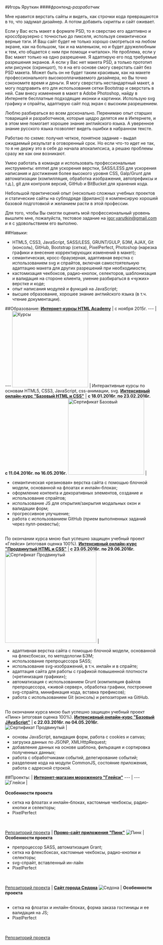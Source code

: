 #Игорь Яруткин
####_фронтенд-разработчик_


Мне нравится верстать сайты и видеть, как строчки кода превращаются в то, что задумал дизайнер. А потом добавить скрипты и сайт оживает.

Если у Вас есть макет в формате PSD, то  я сверстаю его адаптивно и кроссбраузерно с точностью до пикселя, используя семантически верные тэги. И Ваш сайт будет не только хорошо смотреться на любом экране, как на большом, так и на маленьком, но и будет дружелюбным к тем, кто общается с ним при помощи «читалок». Не проблема, если у Вас макет только на одно разрешение. Я адаптирую его под требуемые разрешения экранов. А если у Вас нет макета PSD, а только прототип или рисунок (скриншот), то я на его основе смогу сверстать сайт без PSD макета. Может быть он не будет таким красивым, как на макете профессионального высокооплачиваемого дизайнера, но Вы точно сэкономите время и деньги. Я могу сверстать нестандартный макет, а могу подправить его для использования сетки  Bootstrap и сверстать в ней. Сам внесу изменения в макет в Adobe Photoshop, найду в Интернете бесплатные подходящие иконки и картинки. Использую svg графику и спрайты, адаптирую сайт под экран с высоким разрешением.


Люблю разбираться во всем досконально. Перенимаю опыт старших товарищей и разработчиков, которые щедро делятся им в Интернете, и в этом мне помогает хорошее знание английского языка. А уверенное знание русского языка позволяет видеть ошибки в набранном тексте.


Работаю по схеме: получил четкое, понятное задание – выдал ожидаемый результат в оговоренный срок. Но если что-то идет не так, то я не держу это в себе до начала апокалипсиса, а решаю проблемы сразу же как они возникают.


Умею работать в команде и использовать профессиональные инструменты:  emmet для ускорения верстки, SASS/LESS для ускорения написания и достижения более высокого уровня  CSS, Galp/Grunt для автоматизации (компилляция, обработка изображения, автопрефиксы и т.д.), git для контроля версий, GitHub и BitBucket для хранения кода.


Небольшой практический опыт (несколько сложных учебных проектов и статические сайты на субподряде (фриланс)) я компенсирую хорошей базовой подготовкой и желанием  расти в этой профессии.


Для того, чтобы Вы смогли оценить мой профессиональный уровень вышлите мне, пожалуйста, тестовое задание на igor.yarutkin@gmail.com и я с удовольствием его выполню.


##Навыки:
* HTML5, CSS3, JavaScript, SASS/LESS, GRUNT/GULP, БЭМ, AJAX, Git (консоль), GitHub, Bootstrap (сетка), PixelPerfect, Photoshop (нарезка графики и внесение корректирующих изменений в макет);
* семантическая, кросс-браузерная, адаптивная верстка с использованием svg и спрайтов, включая самостоятельную адаптацию макета для других разрешений при необходимости;
* кастомизация чекбоксов, радио-кнопок, селекторов, шаблонизация и валидация на стороне клиента, умение разбираться в «чужих» верстке и коде;
* опыт написания модулей и функций на JavaScript;
* высшее образование, хорошее знание английского языка (в т.ч. чтение документации).

##Образование:
[**Интернет-курсы HTML Academy**](https://htmlacademy.ru/profile/id145716) | с ноября 2015г.
--- | ---
<img src="http://IgorYarutkin.github.io/CV-letter/img/html_academy_courses.png" width="250" alt="Курсы"> | Интерактивные курсы по основам HTML5, CSS3, JavaScript, css-анимации, svg.
[**Интенсивный онлайн-курс "Базовый HTML и CSS"**](https://htmlacademy.ru/intensive/htmlcss#program) | **с 18.01.2016г. по 23.02.2016г.<br>с 11.04.2016г. по 16.05.2016г.**
<img src="https://IgorYarutkin.github.io/CV-letter/img/sertificate_base_small.png" width="250" alt="Сертификат Базовый"> | <ul><li>семантическая «резиновая» верстка сайта с помощью блочной модели, основанной на флоатах и инлайн-блоках;</li><li>оформление контента и декоративных элементов, создание и использование спрайтов;</li><li>использование JS для открытия/закрытия модальных окон и валидации форм;</li><li>прогрессивное улучшение;</li><li>работа с использованием GitHub (прием выполненных заданий через пулл-реквесты);</li></ul><br>По окончании курса мною был успешно защищен учебный проект «Глейси» (итоговая оценка 100%).
[**Интенсивный онлайн-курс "Продвинутый HTML и CSS"**](https://htmlacademy.ru/intensive/htmlcss#program) | **с 23.05.2016г. по 29.06.2016г.**
<img src="https://IgorYarutkin.github.io/CV-letter/img/sertificate_advanced.png" width="300" alt="Сертификат Продвинутый"> | <ul><li>адаптивная верстка сайта с помощью блочной модели, основанной на флексбоксах, по методологии БЭМ;</li><li>использование препроцессора SASS;</li><li>использование svg-изображений, в т.ч. инлайн и в спрайте;</li><li>адаптация сайта для работы с графикой повышенной плотности («ретинизация графики»);</li><li>автоматизация с использованием Grunt (компиляция файлов препроцессора, «живой сервер», обработка графики, построение svg-спрайта, минификация кода, вставка префиксов);</li><li>работа с использованием Git (консоль) и репозитория на GitHub.</li></ul><br>По окончании курса мною был успешно защищен учебный проект «Пинк» (итоговая оценка 100%).
[**Интенсивный онлайн-курс "Базовый JAvaScript"**](https://htmlacademy.ru/intensive/javascript) | **с 22.03.2016г. по 04.05.2016г.**
<img src="http://IgorYarutkin.github.io/CV-letter/img/sertificate_js.png" alt="Сертификат Продвинутый"> | <ul><li>основы JavaScript, валидация форм, работа с cookies и canvas;</li><li>загрузка данных по JSONP, XMLHttpRequest;</li><li>добавление данных на основе шаблона, фильрация и сортировка полученных данных;</li><li>работа с обработчиками событий, делегирование событий;</li><li>разделение кода на модули CommonJS, состояние приложения, работа с адресной строкой.</li></ul>


##Проекты:
 | [**Интернет-магазин мороженого "Глейси"**](http://igoryarutkin.github.io/gllacy/index.html)
--- | ---
![Глейси](https://igoryarutkin.github.io/CV-letter/img/gllacy.png) | <br><br>**Особенности проекта**<ul><li>сетка на флоатах и инлайн-блоках, кастомные чекбоксы, радио-кнопки и селекторы;</li><li>PixelPerfect</li></ul><br><br>[Репозиторий проекта](https://github.com/IgorYarutkin/gllacy)
 | [**Промо-сайт приложения "Пинк"**](http://igoryarutkin.github.io/pink/index.html)
![Пинк](https://igoryarutkin.github.io/CV-letter/img/pink.png) | **Особенности проекта**<ul><li>препроцессор SASS, автоматизация Grant;</li><li>сетка на флексбоксах, кастомные чекбоксы, радио-кнопки и селекторы;<li>svg-спрайт, вставленный ин-лайн</li></li><li>PixelPerfect</li></ul><br><br>[Репозиторий проекта](https://github.com/IgorYarutkin/145716-pink)
 | [**Сайт города Седона**](http://igoryarutkin.github.io/sedona/index.html)
![Седона](https://igoryarutkin.github.io/CV-letter/img/sedona.png) | **Особенности проекта**<br><br><ul><li>сетка на флоатах и инлайн-блоках, форма заказа гостиницы и ее валидация на JS;</li><li>PixelPerfect</li></ul><br><br>[Репозиторий проекта](https://github.com/IgorYarutkin/sedona)
